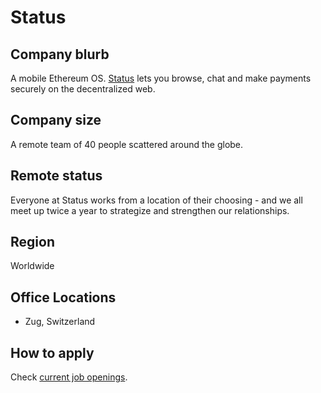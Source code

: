 # Status

## Company blurb

A mobile Ethereum OS. [Status](https://status.im/) lets you browse, chat and make payments securely on the decentralized web.

## Company size

A remote team of 40 people scattered around the globe.

## Remote status

Everyone at Status works from a location of their choosing - and we all meet up twice a year to strategize and strengthen our relationships.

## Region

Worldwide

## Office Locations

* Zug, Switzerland

## How to apply

Check [current job openings](https://status.im/open-positions.html).
